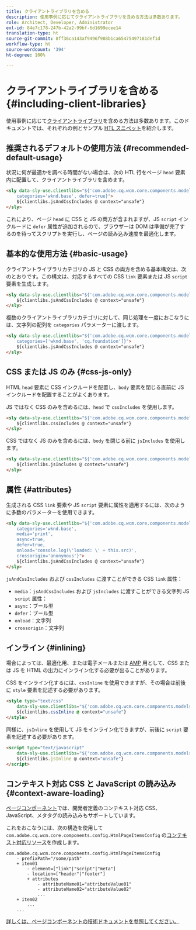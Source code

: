 ```yaml
---
title: クライアントライブラリを含める
description: 使用事例に応じてクライアントライブラリを含める方法は多数あります。
role: Architect, Developer, Administrator
exl-id: 84e7c178-247b-42a2-99bf-6d1699ecee14
translation-type: ht
source-git-commit: 8ff36ca143af9496f988b1ca65475497181def1d
workflow-type: ht
source-wordcount: '394'
ht-degree: 100%

---
```


# クライアントライブラリを含める {#including-client-libraries}

使用事例に応じて[クライアントライブラリ](/help/developing/archetype/uifrontend.md#clientlibs)を含める方法は多数あります。このドキュメントでは、それぞれの例とサンプル [HTL スニペット](https://docs.adobe.com/content/help/ja-JP/experience-manager-htl/using/overview.html)を紹介します。

## 推奨されるデフォルトの使用方法 {#recommended-default-usage}

状況に何が最適かを調べる時間がない場合は、次の HTL 行をページ `head` 要素内に配置して、クライアントライブラリを含めます。

```html
<sly data-sly-use.clientlibs="${'com.adobe.cq.wcm.core.components.models.ClientLibraries' @
    categories='wknd.base', defer=true}">
    ${clientlibs.jsAndCssIncludes @ context="unsafe"}
</sly>
```

これにより、ページ `head` に CSS と JS の両方が含まれますが、JS `script` インクルードに `defer` 属性が追加されるので、ブラウザーは DOM は準備が完了するのを待ってスクリプトを実行し、ページの読み込み速度を最適化します。

## 基本的な使用方法 {#basic-usage}

クライアントライブラリカテゴリの JS と CSS の両方を含める基本構文は、次のとおりです。この構文は、対応するすべての CSS `link` 要素または JS `script` 要素を生成します。

```html
<sly data-sly-use.clientlibs="${'com.adobe.cq.wcm.core.components.models.ClientLibraries' @ categories='wknd.base'}">
    ${clientlibs.jsAndCssIncludes @ context="unsafe"}
</sly>
```

複数のクライアントライブラリカテゴリに対して、同じ処理を一度におこなうには、文字列の配列を `categories` パラメーターに渡します。

```html
<sly data-sly-use.clientlibs="${'com.adobe.cq.wcm.core.components.models.ClientLibraries' @
    categories=['wknd.base', 'cq.foundation']}">
    ${clientlibs.jsAndCssIncludes @ context="unsafe"}
</sly>
```

## CSS または JS のみ {#css-js-only}

HTML `head` 要素に CSS インクルードを配置し、`body` 要素を閉じる直前に JS インクルードを配置することがよくあります。

JS ではなく CSS のみを含めるには、`head` で `cssIncludes` を使用します。

```html
<sly data-sly-use.clientlibs="${'com.adobe.cq.wcm.core.components.models.ClientLibraries' @ categories='wknd.base'}">
    ${clientlibs.cssIncludes @ context="unsafe"}
</sly>
```

CSS ではなく JS のみを含めるには、`body` を閉じる前に `jsIncludes` を使用します。

```html
<sly data-sly-use.clientlibs="${'com.adobe.cq.wcm.core.components.models.ClientLibraries' @ categories='wknd.base'}">
    ${clientlibs.jsIncludes @ context="unsafe"}
</sly>
```

## 属性 {#attributes}

生成される CSS `link` 要素や JS `script` 要素に属性を適用するには、次のように多数のパラメーターを使用できます。

```html
<sly data-sly-use.clientlibs="${'com.adobe.cq.wcm.core.components.models.ClientLibraries' @
    categories='wknd.base',
    media='print',
    async=true,
    defer=true,
    onload='console.log(\'loaded: \' + this.src)',
    crossorigin='anonymous'}">
    ${clientlibs.jsAndCssIncludes @ context="unsafe"}
</sly>
```

`jsAndCssIncludes` および `cssIncludes` に渡すことができる CSS `link` 属性：

* `media`：`jsAndCssIncludes` および `jsIncludes` に渡すことができる文字列 JS `script` 属性：
* `async`：ブール型
* `defer`：ブール型
* `onload`：文字列
* `crossorigin`：文字列

## インライン {#inlining}

場合によっては、最適化用、または電子メールまたは [AMP](amp.md) 用として、CSS または JS を HTML の出力にインライン化する必要が出ることがあります。

CSS をインライン化するには、`cssInline` を使用できますが、その場合は前後に `style` 要素を記述する必要があります。

```html
<style type="text/css"
    data-sly-use.clientlibs="${'com.adobe.cq.wcm.core.components.models.ClientLibraries' @ categories='wknd.base'}">
    ${clientlibs.cssInline @ context="unsafe"}
</style>
```

同様に、`jsInline` を使用して JS をインライン化できますが、前後に `script` 要素を記述する必要があります。

```html
<script type="text/javascript"
    data-sly-use.clientlibs="${'com.adobe.cq.wcm.core.components.models.ClientLibraries' @ categories='wknd.base'}">
    ${clientlibs.jsInline @ context="unsafe"}
</script>
```

## コンテキスト対応 CSS と JavaScript の読み込み {#context-aware-loading}

[ページコンポーネント](/help/components/page.md)では、開発者定義のコンテキスト対応 CSS、JavaScript、メタタグの読み込みもサポートしています。

これをおこなうには、次の構造を使用して `com.adobe.cq.wcm.core.components.config.HtmlPageItemsConfig` の[コンテキスト対応リソース](context-aware-configs.md)を作成します。

```text
com.adobe.cq.wcm.core.components.config.HtmlPageItemsConfig
    - prefixPath="/some/path"
    + item01
        - element=["link"|"script"|"meta"]
        - location=["header"|"footer"]
        + attributes
            - attributeName01="attributeValue01"
            - attributeName02="attributeValue02"
            ...
    + item02
        ...
    ...
```

[詳しくは、ページコンポーネントの技術ドキュメントを参照してください。](https://github.com/adobe/aem-core-wcm-components/tree/master/content/src/content/jcr_root/apps/core/wcm/components/page/v2/page#loading-of-context-aware-cssjs)
